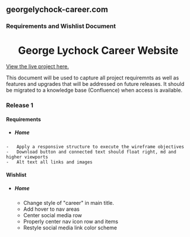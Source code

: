 ## georgelychock-career.com
### Requirements and Wishlist Document

<h1 align="center">George Lychock Career Website</h1>

[View the live project here.](http://www.georgelychock-career.com/pages/test/glcareerupdate/index.html)

This document will be used to capture all project requiremnts as well as features and upgrades that will be addressed on future releases. It should be migrated to a knowledge base (Confluence) when access is available.


### Release 1
#### Requirements
-    ##### Home
    -   Apply a responsive structure to execute the wireframe objectives
    -   Download button and connected text should float right, md and higher viewports
    -   Alt text all links and images






#### Wishlist
-   ##### Home
    -   Change style of "career" in main title.
    -   Add hover to nav areas
    -   Center social media row
    -   Properly center nav icon row and items
    -   Restyle social media link color scheme

